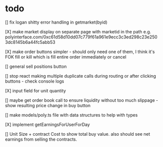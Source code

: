 # todo

[] fix logan shitty error handling in getmarket(byid)

[X] make market display on separate page with marketid in the path e.g. polyinterface.com/0xc61d58d10dd07c779f61a961e9ecc3c3ed298c23e2503dc8145b6a44fc5abb53

[X] make order buttons simpler - should only need one of them, I think it's FOK fill or kill which is fill entire order immediately or cancel

[] general sell positions button

[] stop react making multiple duplicate calls during routing or after clicking buttons - check console logs

[X] input field for unit quantity

[] maybe get order book call to ensure liquidity without too much slippage - show resulting price change in buy button

[] make models/poly.ts file with data structures to help with types

[X] implement getEarningsForUserForDay

[] Unit Size + contract Cost to show total buy value. also should see net earnings from selling the contracts. 
